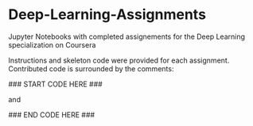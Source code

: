 # Deep-Learning-Assignments
Jupyter Notebooks with completed assignements for the Deep Learning specialization on Coursera

Instructions and skeleton code were provided for each assignment. Contributed code is surrounded by the comments:

\### START CODE HERE ### 

and 

\### END CODE HERE ### 
